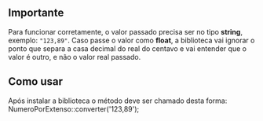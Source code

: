 ## Importante

Para funcionar corretamente, o valor passado precisa ser no tipo **string**, exemplo: `"123,89"`. 
Caso passe o valor como **float**, a biblioteca vai ignorar o ponto que separa a casa decimal do real do centavo e vai entender que o valor é outro, e não o valor real passado.

## Como usar 
Após instalar a biblioteca o método deve ser chamado desta forma:
NumeroPorExtenso::converter('123,89');

